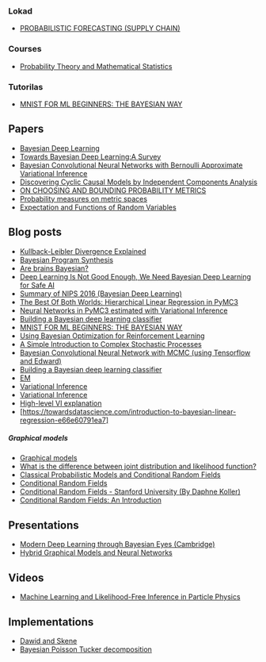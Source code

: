 ### Lokad
* [PROBABILISTIC FORECASTING (SUPPLY CHAIN)](https://www.lokad.com/probabilistic-forecasting-definition)

### Courses
* [Probability Theory and Mathematical Statistics](https://onlinecourses.science.psu.edu/stat414/)

### Tutorilas
* [MNIST FOR ML BEGINNERS: THE BAYESIAN WAY](https://alpha-i.co/blog/MNIST-for-ML-beginners-The-Bayesian-Way.html) 

## Papers

* [Bayesian Deep Learning](https://github.com/robi56/awesome-bayesian-deep-learning#papers--thesis)
* [Towards Bayesian Deep Learning:A Survey](https://arxiv.org/pdf/1604.01662.pdf)
* [Bayesian Convolutional Neural Networks with Bernoulli Approximate Variational Inference](https://arxiv.org/abs/1506.02158)
* [Discovering Cyclic Causal Models by Independent Components Analysis](https://arxiv.org/pdf/1206.3273.pdf)
* [ON CHOOSING AND BOUNDING PROBABILITY
METRICS](https://www.math.hmc.edu/~su/papers.dir/metrics.pdf)
* [Probability measures on metric spaces](https://www.math.leidenuniv.nl/~vangaans/jancol1.pdf)
* [Expectation and Functions of Random
Variables](https://imai.princeton.edu/teaching/files/Expectation.pdf)

## Blog posts
* [Kullback-Leibler Divergence Explained](https://www.countbayesie.com/blog/2017/5/9/kullback-leibler-divergence-explained)
* [Bayesian Program Synthesis](https://gamalon.com/technology/)
* [Are brains Bayesian?](https://blogs.scientificamerican.com/cross-check/are-brains-bayesian/)
* [Deep Learning Is Not Good Enough, 
We Need Bayesian Deep Learning for Safe AI](https://alexgkendall.com/computer_vision/bayesian_deep_learning_for_safe_ai/)
* [Summary of NIPS 2016 (Bayesian Deep Learning)](http://blog.evjang.com/2017/01/nips2016.html)
* [The Best Of Both Worlds: Hierarchical Linear Regression in PyMC3](http://twiecki.github.io/blog/2014/03/17/bayesian-glms-3/)
* [Neural Networks in PyMC3 estimated with Variational Inference](http://twiecki.github.io/blog/2016/06/01/bayesian-deep-learning/)
* [Building a Bayesian deep learning classifier](https://towardsdatascience.com/building-a-bayesian-deep-learning-classifier-ece1845bc09)
* [MNIST FOR ML BEGINNERS: THE BAYESIAN WAY](https://alpha-i.co/blog/MNIST-for-ML-beginners-The-Bayesian-Way.html)
* [Using Bayesian Optimization for Reinforcement Learning](https://blog.sigopt.com/posts/using-bayesian-optimization-for-reinforcement-learning)
* [A Simple Introduction to Complex Stochastic Processes](https://www.datasciencecentral.com/profiles/blogs/a-simple-introduction-to-complex-stochastic-processes)
* [Bayesian Convolutional Neural Network with MCMC (using Tensorflow and Edward)](https://mk-minchul.github.io/Bayesian_Convolution_neural_network/)
* [Building a Bayesian deep learning classifier](https://towardsdatascience.com/building-a-bayesian-deep-learning-classifier-ece1845bc09)
* [EM](https://mk-minchul.github.io/EM/)
* [Variational Inference](https://ermongroup.github.io/cs228-notes/inference/variational/)
* [Variational Inference](https://www.cs.princeton.edu/courses/archive/fall11/cos597C/lectures/variational-inference-i.pdf)
* [High-level VI explanation](https://www.cs.jhu.edu/~jason/tutorials/variational.html)
* [https://towardsdatascience.com/introduction-to-bayesian-linear-regression-e66e60791ea7]

##### Graphical models
* [Graphical models](https://www.cs.ubc.ca/~murphyk/Bayes/bnintro.html#lds)
* [What is the difference between joint distribution and likelihood function?](https://www.quora.com/What-is-the-difference-between-joint-distribution-and-likelihood-function)
* [Classical Probabilistic Models and
Conditional Random Fields](http://www.eng.utah.edu/~cs6961/papers/klinger-crf-intro.pdf)
* [Conditional Random Fields](http://pages.cs.wisc.edu/~jerryzhu/cs838/CRF.pdf)
* [Conditional Random Fields - Stanford University (By Daphne Koller)](https://www.youtube.com/watch?v=rc3YDj5GiVM)
* [Conditional Random Fields: An Introduction](http://dirichlet.net/pdf/wallach04conditional.pdf)

## Presentations
* [Modern Deep Learning through Bayesian Eyes (Cambridge)](http://www.cs.ox.ac.uk/people/yarin.gal/website/PDFs/2015_UCL_Bayesian_Deep_Learning_talk.pdf)
* [Hybrid	Graphical Models and	Neural	Networks](http://www.cs.cmu.edu/~epxing/Class/10708-16/slide/lecture27-GM-NN.pdf)

## Videos
* [Machine Learning and Likelihood-Free Inference in Particle Physics](https://channel9.msdn.com/Events/Neural-Information-Processing-Systems-Conference/Neural-Information-Processing-Systems-Conference-NIPS-2016/Machine-Learning-and-Likelihood-Free-Inference-in-Particle-Physics)

## Implementations
* [Dawid and Skene](https://github.com/dallascard/dawid_skene)
* [Bayesian Poisson Tucker decomposition](https://github.com/aschein/bptd)
